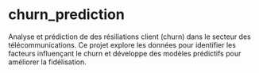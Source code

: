 # churn_prediction
 Analyse et prédiction de des résiliations client (churn) dans le secteur des télécommunications. Ce projet explore les données pour identifier les facteurs influençant le churn et développe des modèles prédictifs pour améliorer la fidélisation.
